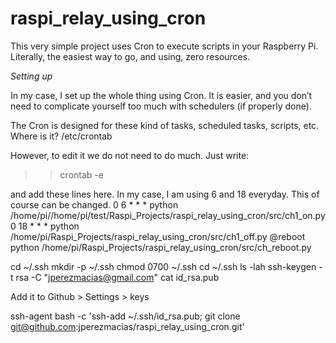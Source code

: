# raspi_relay_using_cron
This very simple project uses Cron to execute scripts in your Raspberry Pi. Literally, the easiest way to go, and using, zero resources.

*Setting up*

In my case, I set up the whole thing using Cron. It is easier, and you don’t need to complicate yourself too much with schedulers (if properly done).

The Cron is designed for these kind of tasks, scheduled tasks, scripts, etc. Where is it? /etc/crontab

However, to edit it we do not need to do much. Just write:
>> crontab -e


and add these lines here. In my case, I am using 6 and 18 everyday. This of course can be changed.
0 6 * * * python /home/pi//home/pi/test/Raspi_Projects/raspi_relay_using_cron/src/ch1_on.py
0 18 * * * python /home/pi/Raspi_Projects/raspi_relay_using_cron/src/ch1_off.py
@reboot python /home/pi/Raspi_Projects/raspi_relay_using_cron/src/ch_reboot.py


cd ~/.ssh
mkdir -p ~/.ssh
chmod 0700 ~/.ssh
cd ~/.ssh
ls -lah
ssh-keygen -t rsa -C "jperezmacias@gmail.com"
cat id_rsa.pub 

Add it to Github > Settings > keys

ssh-agent bash -c 'ssh-add ~/.ssh/id_rsa.pub; git clone git@github.com:jperezmacias/raspi_relay_using_cron.git'

